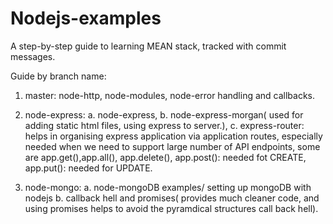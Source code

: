 # Nodejs-examples
A step-by-step guide to learning MEAN stack, tracked with commit messages.

Guide by branch name:

1. master: node-http, node-modules, node-error handling and callbacks.
2. node-express: 
               a. node-express,
               b. node-express-morgan( used for adding static html files, using express to server.),
               c. express-router: helps in organising express application via application routes, especially needed when we need to support large number of API endpoints, some are app.get(),app.all(), app.delete(), app.post(): needed fot CREATE, app.put(): needed for UPDATE.
               
3. node-mongo: 
              a. node-mongoDB examples/ setting up mongoDB with nodejs
              b. callback hell and promises( provides much cleaner code, and using promises helps to avoid the pyramdical    structures call back hell).


